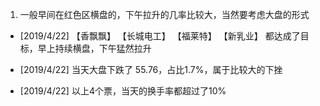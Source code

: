 1. 一般早间在红色区横盘的，下午拉升的几率比较大，当然要考虑大盘的形式

- [2019/4/22] 【香飘飘】 【长城电工】 【福莱特】 【新乳业】 都达成了目标，早上持续横盘，下午猛然拉升

- [2019/4/22] 当天大盘下跌了 55.76，占比1.7%，属于比较大的下挫

- [2019/4/22] 以上4个票，当天的换手率都超过了10%
